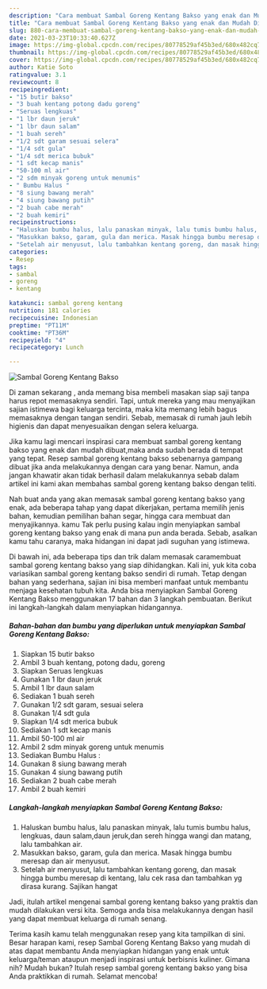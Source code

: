 ```yaml
---
description: "Cara membuat Sambal Goreng Kentang Bakso yang enak dan Mudah Dibuat"
title: "Cara membuat Sambal Goreng Kentang Bakso yang enak dan Mudah Dibuat"
slug: 880-cara-membuat-sambal-goreng-kentang-bakso-yang-enak-dan-mudah-dibuat
date: 2021-03-23T10:33:40.627Z
image: https://img-global.cpcdn.com/recipes/80778529af45b3ed/680x482cq70/sambal-goreng-kentang-bakso-foto-resep-utama.jpg
thumbnail: https://img-global.cpcdn.com/recipes/80778529af45b3ed/680x482cq70/sambal-goreng-kentang-bakso-foto-resep-utama.jpg
cover: https://img-global.cpcdn.com/recipes/80778529af45b3ed/680x482cq70/sambal-goreng-kentang-bakso-foto-resep-utama.jpg
author: Katie Soto
ratingvalue: 3.1
reviewcount: 8
recipeingredient:
- "15 butir bakso"
- "3 buah kentang potong dadu goreng"
- "Seruas lengkuas"
- "1 lbr daun jeruk"
- "1 lbr daun salam"
- "1 buah sereh"
- "1/2 sdt garam sesuai selera"
- "1/4 sdt gula"
- "1/4 sdt merica bubuk"
- "1 sdt kecap manis"
- "50-100 ml air"
- "2 sdm minyak goreng untuk menumis"
- " Bumbu Halus "
- "8 siung bawang merah"
- "4 siung bawang putih"
- "2 buah cabe merah"
- "2 buah kemiri"
recipeinstructions:
- "Haluskan bumbu halus, lalu panaskan minyak, lalu tumis bumbu halus, lengkuas, daun salam,daun jeruk,dan sereh hingga wangi dan matang, lalu tambahkan air."
- "Masukkan bakso, garam, gula dan merica. Masak hingga bumbu meresap dan air menyusut."
- "Setelah air menyusut, lalu tambahkan kentang goreng, dan masak hingga bumbu meresap di kentang, lalu cek rasa dan tambahkan yg dirasa kurang. Sajikan hangat"
categories:
- Resep
tags:
- sambal
- goreng
- kentang

katakunci: sambal goreng kentang 
nutrition: 181 calories
recipecuisine: Indonesian
preptime: "PT11M"
cooktime: "PT36M"
recipeyield: "4"
recipecategory: Lunch

---
```



![Sambal Goreng Kentang Bakso](https://img-global.cpcdn.com/recipes/80778529af45b3ed/680x482cq70/sambal-goreng-kentang-bakso-foto-resep-utama.jpg)

Di zaman  sekarang , anda memang bisa membeli masakan siap saji tanpa harus repot memasaknya sendiri. Tapi, untuk mereka yang mau menyajikan sajian istimewa bagi keluarga tercinta, maka kita memang lebih bagus memasaknya dengan tangan sendiri. Sebab, memasak di rumah jauh lebih higienis dan dapat menyesuaikan dengan selera keluarga.

Jika kamu lagi mencari inspirasi cara membuat sambal goreng kentang bakso yang enak dan mudah dibuat,maka anda sudah berada di tempat yang tepat. Resep sambal goreng kentang bakso  sebenarnya gampang dibuat jika anda melakukannya dengan cara yang benar. Namun, anda jangan khawatir akan tidak berhasil dalam melakukannya 
sebab dalam artikel ini kami akan membahas sambal goreng kentang bakso dengan teliti.  



Nah buat anda yang akan memasak sambal goreng kentang bakso yang enak, ada beberapa tahap yang dapat dikerjakan, pertama memilih jenis bahan, kemudian pemilihan bahan segar, hingga cara membuat dan menyajikannya. kamu Tak perlu pusing kalau ingin menyiapkan sambal goreng kentang bakso yang enak di mana pun anda berada. Sebab, asalkan kamu  tahu caranya, maka hidangan ini dapat jadi suguhan yang istimewa.

Di bawah ini, ada beberapa tips dan trik dalam memasak caramembuat sambal goreng kentang bakso yang siap dihidangkan. Kali ini, yuk kita coba variasikan sambal goreng kentang bakso sendiri di rumah. Tetap dengan bahan yang sederhana, sajian ini bisa memberi manfaat untuk membantu menjaga kesehatan tubuh kita. Anda bisa menyiapkan Sambal Goreng Kentang Bakso menggunakan 17 bahan dan 3 langkah pembuatan. Berikut ini langkah-langkah dalam menyiapkan hidangannya.

<!--inarticleads1-->

##### Bahan-bahan dan bumbu yang diperlukan untuk menyiapkan Sambal Goreng Kentang Bakso:

1. Siapkan 15 butir bakso
1. Ambil 3 buah kentang, potong dadu, goreng
1. Siapkan Seruas lengkuas
1. Gunakan 1 lbr daun jeruk
1. Ambil 1 lbr daun salam
1. Sediakan 1 buah sereh
1. Gunakan 1/2 sdt garam, sesuai selera
1. Gunakan 1/4 sdt gula
1. Siapkan 1/4 sdt merica bubuk
1. Sediakan 1 sdt kecap manis
1. Ambil 50-100 ml air
1. Ambil 2 sdm minyak goreng untuk menumis
1. Sediakan  Bumbu Halus :
1. Gunakan 8 siung bawang merah
1. Gunakan 4 siung bawang putih
1. Sediakan 2 buah cabe merah
1. Ambil 2 buah kemiri




<!--inarticleads2-->

##### Langkah-langkah menyiapkan Sambal Goreng Kentang Bakso:

1. Haluskan bumbu halus, lalu panaskan minyak, lalu tumis bumbu halus, lengkuas, daun salam,daun jeruk,dan sereh hingga wangi dan matang, lalu tambahkan air.
1. Masukkan bakso, garam, gula dan merica. Masak hingga bumbu meresap dan air menyusut.
1. Setelah air menyusut, lalu tambahkan kentang goreng, dan masak hingga bumbu meresap di kentang, lalu cek rasa dan tambahkan yg dirasa kurang. Sajikan hangat




Jadi, itulah artikel mengenai  sambal goreng kentang bakso  yang praktis dan mudah dilakukan versi kita. Semoga anda bisa melakukannya dengan hasil yang dapat membuat keluarga di rumah senang. 

Terima kasih kamu telah menggunakan resep yang kita tampilkan di sini. Besar harapan kami, resep  Sambal Goreng Kentang Bakso yang mudah di atas dapat membantu Anda menyiapkan hidangan yang enak untuk keluarga/teman ataupun menjadi inspirasi untuk berbisnis kuliner. Gimana nih? Mudah bukan? Itulah resep sambal goreng kentang bakso yang bisa Anda praktikkan di rumah. Selamat mencoba!

